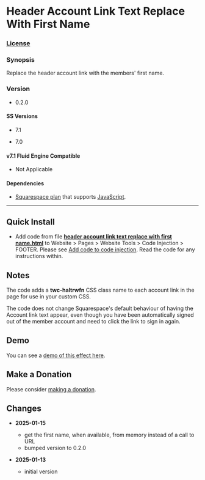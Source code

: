 # Header Account Link Text Replace With First Name

### [License][1]

### Synopsis

Replace the header account link with the members' first name.

### Version

  * 0.2.0

#### SS Versions

  * 7.1
  
  * 7.0

#### v7.1 Fluid Engine Compatible

  * Not Applicable

#### Dependencies

  * [Squarespace plan][2] that supports [JavaScript][3].

---

## Quick Install

* Add code from file **[header account link text replace with first
  name.html][4]** to Website > Pages > Website Tools > Code Injection > FOOTER.
  Please see [Add code to code injection][5]. Read the code for any instructions
  within.

##  Notes

The code adds a **twc-haltrwfn** CSS class name to each account link in the page
for use in your custom CSS.

The code does not change Squarespace's default behaviour of having the Account
link text appear, even though you have been automatically signed out of the
member account and need to click the link to sign in again.

## Demo

You can see a [demo of this effect here][6].

## Make a Donation

Please consider [making a donation][7].

## Changes

* **2025-01-15**

  * get the first name, when available, from memory instead of a call to URL
  * bumped version to 0.2.0
  
* **2025-01-13**

  * initial version

[1]: https://github.com/tomsWebConsulting/twcsl/blob/main/LICENSE.txt#L1
[2]: https://www.squarespace.com/pricing
[3]: https://en.wikipedia.org/wiki/JavaScript
[4]: header%20account%20link%20text%20replace%20with%20first%20name.html#L1
[5]: https://support.squarespace.com/hc/en-us/articles/205815908-Using-code-injection#toc-add-code-to-code-injection
[6]: https://toms-web-consulting-demos.squarespace.com/header-account-link-text-replace-with-first-name?password=twcdemos
[7]: https://github.com/tomsWebConsulting/twcsl#make-a-donation
